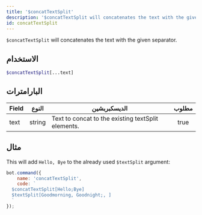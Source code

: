 ```yaml
---
title: '$concatTextSplit'
description: '$concatTextSplit will concatenates the text with the given separator.'
id: concatTextSplit
---
```


`$concatTextSplit` will concatenates the text with the given separator.

## الاستخدام

```php
$concatTextSplit[...text]
```

## البارامترات

| Field | النوع  | الديسكبربشين                                       | مطلوب |
| ----- | ------ | -------------------------------------------------- |:-----:|
| text  | string | Text to concat to the existing textSplit elements. | true  |

## مثال

This will add `Hello, Bye` to the already used `$textSplit` argument:

```javascript
bot.command({
    name: 'concatTextSplit',
    code: `
  $concatTextSplit[Hello;Bye]
  $textSplit[Goodmorning, Goodnight;, ]
  `
});
```
